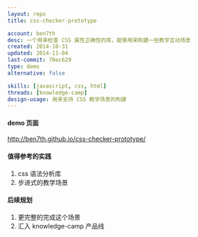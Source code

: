 ```yaml
---
layout: repo
title: css-checker-prototype

account: ben7th
desc: 一个用来检查 CSS 属性正确性的库，能够用来构建一些教学互动场景
created: 2014-10-31
updated: 2014-11-04
last-commit: 70ec629
type: demo
alternative: false

skills: [javascript, css, html]
threads: [knowledge-camp]
design-usage: 用来支持 CSS 教学场景的构建
---
```


#### demo 页面

http://ben7th.github.io/css-checker-prototype/

#### 值得参考的实践

1. css 语法分析库
2. 步进式的教学场景

#### 后续规划

1. 更完整的完成这个场景
2. 汇入 knowledge-camp 产品线